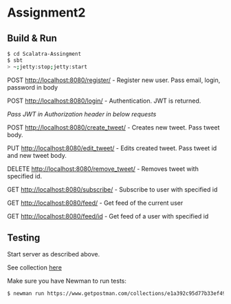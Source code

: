 # Assignment2 #

## Build & Run ##

```sh
$ cd Scalatra-Assingment
$ sbt
> ~;jetty:stop;jetty:start
```

POST [http://localhost:8080/register/](#) - Register new user. Pass email, login, password in body

POST [http://localhost:8080/login/](#) - Authentication. JWT is returned.

*Pass JWT in Authorization header in below requests*

POST [http://localhost:8080/create_tweet/](#) - Creates new tweet. Pass tweet body.

PUT [http://localhost:8080/edit_tweet/](#) - Edits created tweet. Pass tweet id and new tweet body.

DELETE [http://localhost:8080/remove_tweet/](#) - Removes tweet with specified id.

GET [http://localhost:8080/subscribe/](#) - Subscribe to user with specified id

GET [http://localhost:8080/feed/](#) - Get feed of the current user

GET [http://localhost:8080/feed/id](#) - Get feed of a user with specified id


## Testing ##

Start server as described above.

See collection [here](https://documenter.getpostman.com/view/3625254/testapi/RVg28TTX)

Make sure you have Newman to run tests:

```sh
$ newman run https://www.getpostman.com/collections/e1a392c95d77b33ef49d
```


